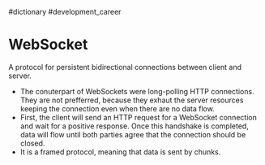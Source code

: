 #dictionary #development_career 
# WebSocket
A protocol for persistent bidirectional connections between client and server.
- The conuterpart of WebSockets were long-polling HTTP connections. They are not prefferred, because they exhaut the server resources keeping the connection even when there are no data flow.  
- First, the client will send an HTTP request for a WebSocket connection and wait for a positive response. Once this handshake is completed, data will flow until both parties agree that the connection should be closed. 
- It is a framed protocol, meaning that data is sent by chunks.